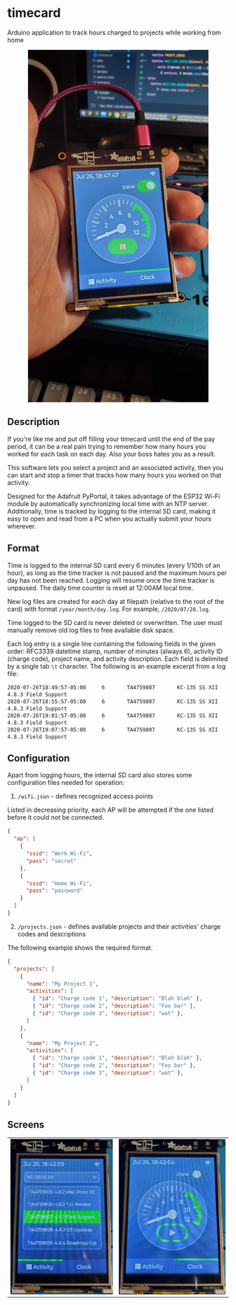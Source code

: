 
# timecard
Arduino application to track hours charged to projects while working from home

<p align="center">
  <img src="extras/images/holding.png" />
</p>

## Description

If you're like me and put off filling your timecard until the end of the pay period, it can be a real pain trying to remember how many hours you worked for each task on each day. Also your boss hates you as a result.

This software lets you select a project and an associated activity, then you can start and stop a timer that tracks how many hours you worked on that activity.

Designed for the Adafruit PyPortal, it takes advantage of the ESP32 Wi-Fi module by automatically synchronizing local time with an NTP server. Additionally, time is tracked by logging to the internal SD card, making it easy to open and read from a PC when you actually submit your hours wherever.

## Format

Time is logged to the internal SD card every 6 minutes (every 1/10th of an hour), as long as the time tracker is not paused and the maximum hours per day has not been reached. Logging will resume once the time tracker is unpaused. The daily time counter is reset at 12:00AM local time. 

New log files are created for each day at filepath (relative to the root of the card) with format `/year/month/day.log`. For example, `/2020/07/28.log`.

Time logged to the SD card is never deleted or overwritten. The user must manually remove old log files to free available disk space.

Each log entry is a single line containing the following fields in the given order: RFC3339 datetime stamp, number of minutes (always 6), activity ID (charge code), project name, and activity description. Each field is delimited by a single tab `\t` character. The following is an example excerpt from a log file:

```
2020-07-26T18:49:57-05:00     6       TA4759807       KC-135 SS XII       4.8.3 Field Support
2020-07-26T18:55:57-05:00     6       TA4759807       KC-135 SS XII       4.8.3 Field Support
2020-07-26T19:01:57-05:00     6       TA4759807       KC-135 SS XII       4.8.3 Field Support
2020-07-26T19:07:57-05:00     6       TA4759807       KC-135 SS XII       4.8.3 Field Support
```

## Configuration

Apart from logging hours, the internal SD card also stores some configuration files needed for operation:

1. `/wifi.json` - defines recognized access points

Listed in decreasing priority, each AP will be attempted if the one listed before it could not be connected.

```json
{
  "ap": [
    {
      "ssid": "Work Wi-Fi",
      "pass": "secret"
    },
    {
      "ssid": "Home Wi-Fi",
      "pass": "password"
    }
  ]
}
```

2. `/projects.json` - defines available projects and their activities' charge codes and descriptions

The following example shows the required format.

```json
{
  "projects": [
    {
      "name": "My Project 1",
      "activities": [
        { "id": "Charge code 1", "description": "Blah blah" },
        { "id": "Charge code 2", "description": "Foo bar" },
        { "id": "Charge code 3", "description": "wat" },
      ]
    },
    {
      "name": "My Project 2",
      "activities": [
        { "id": "Charge code 1", "description": "Blah blah" },
        { "id": "Charge code 2", "description": "Foo bar" },
        { "id": "Charge code 3", "description": "wat" },
      ]
    }
  ]
}
```

## Screens

<p align="center">
  <table>
    <tr>
      <td><img src="extras/images/activity.png" /></td>
      <td><img src="extras/images/clock.png" /></td>
    </tr>
  </table>
</p>
